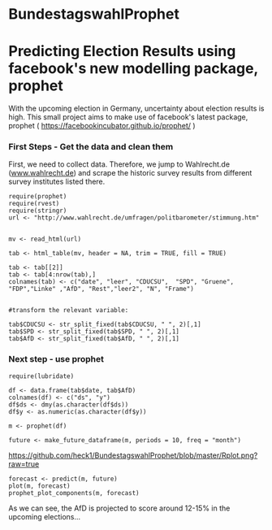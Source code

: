 # BundestagswahlProphet
# Predicting Election Results using facebook's new modelling package, prophet


With the upcoming election in Germany, uncertainty about election results is high.
This small project aims to make use of facebook's latest package, prophet ( https://facebookincubator.github.io/prophet/ )


### First Steps - Get the data and clean them

First, we need to collect data. Therefore, we jump to Wahlrecht.de (www.wahlrecht.de) and scrape the historic survey results from 
different survey institutes listed there. 
```
require(prophet)
require(rvest)
require(stringr)
url <- "http://www.wahlrecht.de/umfragen/politbarometer/stimmung.htm"


mv <- read_html(url)

tab <- html_table(mv, header = NA, trim = TRUE, fill = TRUE)

tab <- tab[[2]]
tab <- tab[4:nrow(tab),]
colnames(tab) <- c("date", "leer", "CDUCSU",  "SPD", "Gruene", "FDP","Linke" ,"AfD", "Rest","leer2", "N", "Frame")


#transform the relevant variable:

tab$CDUCSU <- str_split_fixed(tab$CDUCSU, " ", 2)[,1]
tab$SPD <- str_split_fixed(tab$SPD, " ", 2)[,1]
tab$AfD <- str_split_fixed(tab$AfD, " ", 2)[,1] 
``` 
### Next step - use prophet
```
require(lubridate)

df <- data.frame(tab$date, tab$AfD)
colnames(df) <- c("ds", "y")
df$ds <- dmy(as.character(df$ds))
df$y <- as.numeric(as.character(df$y))

m <- prophet(df)

future <- make_future_dataframe(m, periods = 10, freq = "month")
```
https://github.com/heck1/BundestagswahlProphet/blob/master/Rplot.png?raw=true

```
forecast <- predict(m, future)
plot(m, forecast)
prophet_plot_components(m, forecast)
```
As we can see, the AfD is projected to score around 12-15% in the upcoming elections...
